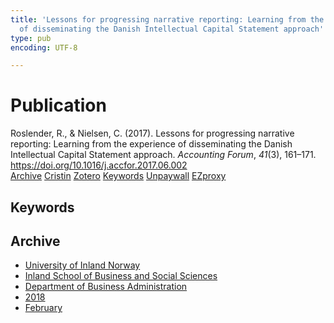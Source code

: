 ```yaml
---
title: 'Lessons for progressing narrative reporting: Learning from the experience
  of disseminating the Danish Intellectual Capital Statement approach'
type: pub
encoding: UTF-8

---
```

<h1>Publication</h1>
<article id="csl-bib-container-TQDEWSIM" class="csl-bib-container">
  <div class="csl-bib-body"> <div class="csl-entry">Roslender, R., &#38; Nielsen, C. (2017). Lessons for progressing narrative reporting: Learning from the experience of disseminating the Danish Intellectual Capital Statement approach. <i>Accounting Forum</i>, <i>41</i>(3), 161–171. <a href="https://doi.org/10.1016/j.accfor.2017.06.002">https://doi.org/10.1016/j.accfor.2017.06.002</a></div> </div>
  <div class="csl-bib-buttons">
    <a href="#taxonomy-article-TQDEWSIM" alt="archive" class="csl-bib-button">Archive</a>
    <a href="https://app.cristin.no/results/show.jsf?id=1568620" alt="Cristin" class="csl-bib-button">Cristin</a>
    <a href="http://zotero.org/groups/5881554/items/TQDEWSIM" alt="Zotero" class="csl-bib-button">Zotero</a>
    <a href="#keywords-article-TQDEWSIM" alt="keywords" class="csl-bib-button">Keywords</a>
    <a href="https://vbn.aau.dk/files/295613757/NewerHorses.pdf" alt="Unpaywall" class="csl-bib-button">Unpaywall</a>
    <a href="https://vbn.aau.dk/files/295613757/NewerHorses.pdf" alt="EZproxy" class="csl-bib-button">EZproxy</a>
  </div>
  <div id="csl-bib-meta-container-TQDEWSIM"></div>
</article>
<div id="csl-bib-meta-TQDEWSIM" class="csl-bib-meta">
  <article id="keywords-article-TQDEWSIM" class="keywords-article">
    <h1>Keywords</h1>
    
  </article>
  <article id="taxonomy-article-TQDEWSIM" class="taxonomy-article">
    <h1>Archive</h1>
    <ul>
      <li>
        <a href="/en/archive/?key=3DCRN523">University of Inland Norway</a>
      </li>
      <li>
        <a href="/en/archive/?key=DU8Q9LN9">Inland School of Business and Social Sciences</a>
      </li>
      <li>
        <a href="/en/archive/?key=3IQA89I8">Department of Business Administration</a>
      </li>
      <li>
        <a href="/en/archive/?key=J22GWYYH">2018</a>
      </li>
      <li>
        <a href="/en/archive/?key=A6UJXMM9">February</a>
      </li>
    </ul>
  </article>
</div>
